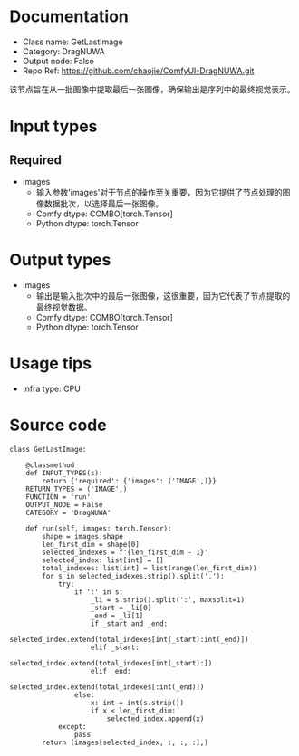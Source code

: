 # Documentation
- Class name: GetLastImage
- Category: DragNUWA
- Output node: False
- Repo Ref: https://github.com/chaojie/ComfyUI-DragNUWA.git

该节点旨在从一批图像中提取最后一张图像，确保输出是序列中的最终视觉表示。

# Input types
## Required
- images
    - 输入参数'images'对于节点的操作至关重要，因为它提供了节点处理的图像数据批次，以选择最后一张图像。
    - Comfy dtype: COMBO[torch.Tensor]
    - Python dtype: torch.Tensor

# Output types
- images
    - 输出是输入批次中的最后一张图像，这很重要，因为它代表了节点提取的最终视觉数据。
    - Comfy dtype: COMBO[torch.Tensor]
    - Python dtype: torch.Tensor

# Usage tips
- Infra type: CPU

# Source code
```
class GetLastImage:

    @classmethod
    def INPUT_TYPES(s):
        return {'required': {'images': ('IMAGE',)}}
    RETURN_TYPES = ('IMAGE',)
    FUNCTION = 'run'
    OUTPUT_NODE = False
    CATEGORY = 'DragNUWA'

    def run(self, images: torch.Tensor):
        shape = images.shape
        len_first_dim = shape[0]
        selected_indexes = f'{len_first_dim - 1}'
        selected_index: list[int] = []
        total_indexes: list[int] = list(range(len_first_dim))
        for s in selected_indexes.strip().split(','):
            try:
                if ':' in s:
                    _li = s.strip().split(':', maxsplit=1)
                    _start = _li[0]
                    _end = _li[1]
                    if _start and _end:
                        selected_index.extend(total_indexes[int(_start):int(_end)])
                    elif _start:
                        selected_index.extend(total_indexes[int(_start):])
                    elif _end:
                        selected_index.extend(total_indexes[:int(_end)])
                else:
                    x: int = int(s.strip())
                    if x < len_first_dim:
                        selected_index.append(x)
            except:
                pass
        return (images[selected_index, :, :, :],)
```